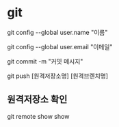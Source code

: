 # git
git config --global user.name "이름"

git config --global user.email "이메일"

git commit -m "커밋 메시지"

git push [원격저장소명] [원격브렌치명]

## 원격저장소 확인
git remote show show  

